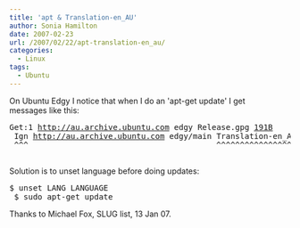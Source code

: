 ```yaml
---
title: 'apt & Translation-en_AU'
author: Sonia Hamilton
date: 2007-02-23
url: /2007/02/22/apt-translation-en_au/
categories:
  - Linux
tags:
  - Ubuntu
---
```

On Ubuntu Edgy I notice that when I do an 'apt-get update' I get  
messages like this:

<!--more-->

<pre>Get:1 <a href="http://au.archive.ubuntu.com">http://au.archive.ubuntu.com</a> edgy Release.gpg <a href="?q=wiki/goto/191B">191B</a>
 Ign <a href="http://au.archive.ubuntu.com">http://au.archive.ubuntu.com</a> edgy/main Translation-en_AU
 ^^^                                        ^^^^^^^^^^^^^^^^^

</pre>

Solution is to unset language before doing updates: 

<pre>$ unset LANG LANGUAGE
 $ sudo apt-get update
</pre>

Thanks to Michael Fox, SLUG list, 13 Jan 07.
